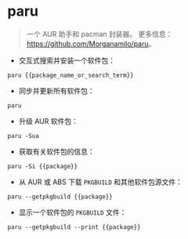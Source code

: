 # paru

> 一个 AUR 助手和 pacman 封装器。
> 更多信息：<https://github.com/Morganamilo/paru>。

- 交互式搜索并安装一个软件包：

`paru {{package_name_or_search_term}}`

- 同步并更新所有软件包：

`paru`

- 升级 AUR 软件包：

`paru -Sua`

- 获取有关软件包的信息：

`paru -Si {{package}}`

- 从 AUR 或 ABS 下载 `PKGBUILD` 和其他软件包源文件：

`paru --getpkgbuild {{package}}`

- 显示一个软件包的 `PKGBUILD` 文件：

`paru --getpkgbuild --print {{package}}`
